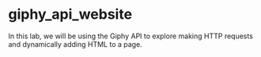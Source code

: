 # giphy_api_website
In this lab, we will be using the Giphy API to explore making HTTP requests and dynamically adding HTML to a page.
